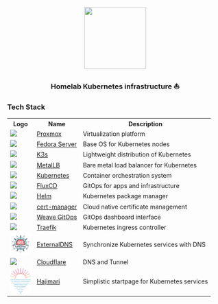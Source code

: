 <div align="center">

<img src="https://camo.githubusercontent.com/5b298bf6b0596795602bd771c5bddbb963e83e0f/68747470733a2f2f692e696d6775722e636f6d2f7031527a586a512e706e67" align="center" width="144px" height="144px"/>

### Homelab Kubernetes infrastructure :sailboat:

</div>

### Tech Stack

<table>
    <tr>
        <th>Logo</th> <th>Name</th> <th>Description</th>
    </tr> <tr>
        <td><img src="https://raw.githubusercontent.com/loganmarchione/homelab-svg-assets/main/assets/proxmox.svg" width="48"></td>
        <td><a href="https://proxmox.com">Proxmox</a></td>
        <td>Virtualization platform</td>
    </tr> <tr>
        <td><img src="https://avatars.githubusercontent.com/u/61287648" width="48">
        <td><a href="https://getfedora.org/server">Fedora Server</a></td>
        <td>Base OS for Kubernetes nodes</td>
    </tr> <tr>
        <td><img src="https://raw.githubusercontent.com/loganmarchione/homelab-svg-assets/main/assets/k3s.svg" width="48">
        <td><a href="https://k3s.io">K3s</a></td>
        <td>Lightweight distribution of Kubernetes</td>
    </tr> <tr>
        <td><img src="https://avatars.githubusercontent.com/u/60239468" width="48">
        <td><a href="https://metallb.org">MetalLB</a></td>
        <td>Bare metal load balancer for Kubernetes</td>
    </tr> <tr>
        <td><img src="https://raw.githubusercontent.com/loganmarchione/homelab-svg-assets/main/assets/kubernetes.svg" width="48">
        <td><a href="https://kubernetes.io">Kubernetes</a></td>
        <td>Container orchestration system</td>
    </tr> <tr>
        <td><img src="https://raw.githubusercontent.com/loganmarchione/homelab-svg-assets/main/assets/fluxcd.svg" width="48">
        <td><a href="https://fluxcd.io">FluxCD</a></td>
        <td>GitOps for apps and infrastructure</td>
    </tr> <tr>
        <td><img src="https://raw.githubusercontent.com/loganmarchione/homelab-svg-assets/main/assets/helm.svg" width="48">
        <td><a href="https://helm.sh">Helm</a></td>
        <td>Kubernetes package manager</td>
    </tr> <tr>
        <td><img src="https://raw.githubusercontent.com/loganmarchione/homelab-svg-assets/main/assets/certmanager.svg" width="48">
        <td><a href="https://cert-manager.io">cert-manager</a></td>
        <td>Cloud native certificate management</td>
    </tr> <tr>
        <td><img src="https://raw.githubusercontent.com/loganmarchione/homelab-svg-assets/main/assets/weaveworks.svg" width="48">
        <td><a href="https://weave.works">Weave GitOps</a></td>
        <td>GitOps dashboard interface</td>
    </tr> <tr>
        <td><img src="https://raw.githubusercontent.com/loganmarchione/homelab-svg-assets/main/assets/traefik-gopher.svg" width="48">
        <td><a href="https://traefik.io">Traefik</a></td>
        <td>Kubernetes ingress controller</td>
    </tr> <tr>
        <td><img src="https://raw.githubusercontent.com/kubernetes-sigs/external-dns/master/docs/img/external-dns.png" width="48">
        <td><a href="https://github.com/kubernetes-sigs/external-dns">ExternalDNS</a></td>
        <td>Synchronize Kubernetes services with DNS</td>
    </tr> <tr>
        <td><img src="https://raw.githubusercontent.com/loganmarchione/homelab-svg-assets/main/assets/cloudflare.svg" width="48">
        <td><a href="https://www.cloudflare.com/products/tunnel">Cloudflare</a></td>
        <td>DNS and Tunnel</td>
    </tr> <tr>
        <td><img src="https://raw.githubusercontent.com/toboshii/hajimari/main/assets/logo.png" width="48">
        <td><a href="https://hajimari.io">Hajimari</a></td>
        <td>Simplistic startpage for Kubernetes services</td>
    </tr>
</table>
